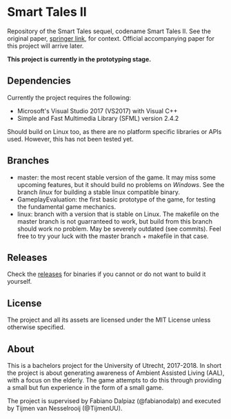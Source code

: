 # Smart Tales II
Repository of the Smart Tales sequel, codename Smart Tales II. See the original paper, [springer link](https://link.springer.com/content/pdf/10.1007/978-3-319-26005-1_13.pdf), for context. Official accompanying paper for this project will arrive later.

**This project is currently in the prototyping stage.**

## Dependencies
Currently the project requires the following:
- Microsoft's Visual Studio 2017 (VS2017) with Visual C++
- Simple and Fast Multimedia Library (SFML) version 2.4.2

Should build on Linux too, as there are no platform specific libraries or APIs used. However, this has not been tested yet.

## Branches
- master: the most recent stable version of the game. It may miss some upcoming features, but it should build no problems on *Windows*. See the branch *linux* for building a stable linux compatible binary.
- GameplayEvaluation: the first basic prototype of the game, for testing the fundamental game mechanics.
- linux: branch with a version that is stable on Linux. The makefile on the master branch is not guarranteed to work, but build from this branch should work no problem. May be severely outdated (see commits). Feel free to try your luck with the master branch + makefile in that case.

## Releases
Check the [releases](https://github.com/TijmenUU/smarttalesii/releases) for binaries if you cannot or do not want to build it yourself.

## License
The project and all its assets are licensed under the MIT License unless otherwise specified.

## About
This is a bachelors project for the University of Utrecht, 2017-2018. In short the project is about generating awareness of Ambient Assisted Living (AAL), with a focus on the elderly. The game attempts to do this through providing a small but fun experience in the form of a small game.

The project is supervised by Fabiano Dalpiaz (@fabianodalp) and executed by Tijmen van Nesselrooij (@TijmenUU).
